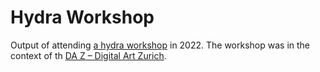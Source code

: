 # Hydra Workshop
Output of attending [a hydra workshop](https://web.archive.org/web/20221022120040/https://www.da-z.net/da-z-2022-workshop-remixing) in 2022. The workshop was in the context of th [DA Z – Digital Art Zurich](https://www.da-z.net/).
